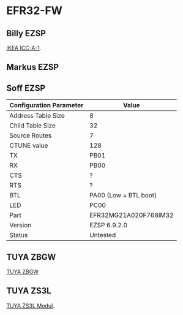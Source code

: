 # EFR32-FW

## Billy EZSP

[IKEA ICC-A-1](Billy_EZSP/README.md).


## Markus EZSP

## Soff EZSP

Configuration Parameter | Value
-- | --
Address Table Size | 8
Child Table Size | 32
Source Routes | 7
CTUNE value | 128
TX | PB01
RX | PB00
CTS | ?
RTS | ?
BTL | PA00 (Low = BTL boot)
LED | PC00 
Part | EFR32MG21A020F768IM32
Version | EZSP 6.9.2.0
Status |  Untested

## TUYA ZBGW

[TUYA ZBGW](TUYA_ZBGW/README.md).

## TUYA ZS3L

[TUYA ZS3L Modul](MG21LD/README.md).

